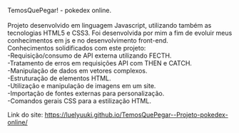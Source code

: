 TemosQuePegar! - pokedex online.<br>
<br>
Projeto desenvolvido em linguagem Javascript, utilizando também as tecnologias HTML5 e CSS3.
Foi desenvolvida por mim a fim de evoluir meus conhecimentos em js e no desenvolvimento front-end.<br>Conhecimentos solidificados com este projeto:<br>
-Requisição/consumo de API externa utilizando FECTH.<br>
-Tratamento de erros em requisições API com THEN e CATCH.<br>
-Manipulação de dados em vetores complexos.<br>
-Estruturação de elementos HTML.<br>
-Utilização e manipulação de imagens em um site.<br>
-Importação de fontes externas para personalização.<br>
-Comandos gerais CSS para a estilização HTML. <br>

Link do site: https://luelyuuki.github.io/TemosQuePegar--Projeto-pokedex-online/

